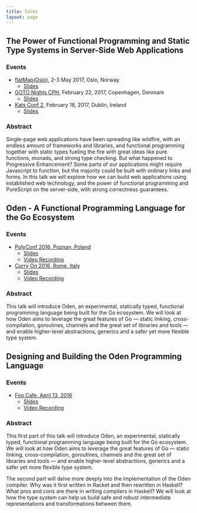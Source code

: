```yaml
---
title: Talks
layout: page
---
```


## The Power of Functional Programming and Static Type Systems in Server-Side Web Applications

### Events

* [flatMap(Oslo)](http://2017.flatmap.no/talks/wickstrom/), 2-3 May 2017, Oslo, Norway
 	- [Slides](https://wickstrom.tech/talks/flatmap-oslo-2017-05-02.pdf)
* [GOTO Nights CPH](https://www.meetup.com/GOTO-Nights-CPH/), February 22, 2017, Copenhagen, Denmark
 	- [Slides](https://wickstrom.tech/talks/kats-conf-2017-02-18.pdf)
* [Kats Conf 2](http://www.katsconf.com/), February 18, 2017, Dublin, Ireland
	- [Slides](https://wickstrom.tech/talks/kats-conf-2017-02-18.pdf)

### Abstract

Single-page web applications have been spreading like wildfire, with an endless
amount of frameworks and libraries, and functional programming together with
static types fueling the fire with great ideas like pure functions, monads, and
strong type checking. But what happened to Progressive Enhancement? Some parts
of our applications might require Javascript to function, but the majority
could be built with ordinary links and forms.  In this talk we will explore how
we can build web applications using established web technology, and the power
of functional programming and PureScript on the server-side, with strong
correctness guarantees.

## Oden - A Functional Programming Language for the Go Ecosystem

### Events

* [PolyConf 2016, Poznan, Poland](https://16.polyconf.com/)
	- [Slides](https://speakerdeck.com/owickstrom/oden-a-functional-programming-language-for-the-go-ecosystem-polyconf-2016)
	- [Video Recording](https://www.youtube.com/watch?v=qRm_58RA9ns)
* [Curry On 2016, Rome, Italy](http://curry-on.org/2016/)
	- [Slides](https://speakerdeck.com/owickstrom/oden-a-functional-programming-language-for-the-go-ecosystem-curry-on-2016)
	- [Video Recording](https://www.youtube.com/watch?v=t_bR2UBEmp0&t=1s)

### Abstract

This talk will introduce Oden, an experimental, statically typed, functional
programming language being built for the Go ecosystem. We will look at how Oden
aims to leverage the great features of Go — static linking, cross-compilation,
goroutines, channels and the great set of libraries and tools — and enable
higher-level abstractions, generics and a safer yet more flexible type system.

## Designing and Building the Oden Programming Language

### Events

* [Foo Cafe, April 13, 2016](http://www.foocafe.org/malmoe/events/1115-designing-and-building-the-oden-programming-language)
	- [Slides](https://speakerdeck.com/owickstrom/designing-and-building-the-oden-programming-language)
	- [Video Recording](https://www.youtube.com/watch?v=XEaWpHqgpsI)

### Abstract

This first part of this talk will introduce Oden, an experimental, statically
typed, functional programming language being built for the Go ecosystem. We
will look at how Oden aims to leverage the great features of Go — static
linking, cross-compilation, goroutines, channels and the great set of libraries
and tools — and enable higher-level abstractions, generics and a safer yet more
flexible type system.

The second part will delve more deeply into the implementation of the Oden
compiler. Why was it first written in Racket and then rewritten in Haskell?
What pros and cons are there in writing compilers in Haskell? We will look at
how the type system can help us build safe and robust intermediate
representations and transformations between them.
